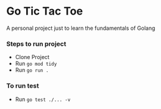 # Go Tic Tac Toe

A personal project just to learn the fundamentals of Golang

### Steps to run project

- Clone Project
- Run `go mod tidy`
- Run `go run .`

### To run test

- Run `go test ./... -v`

